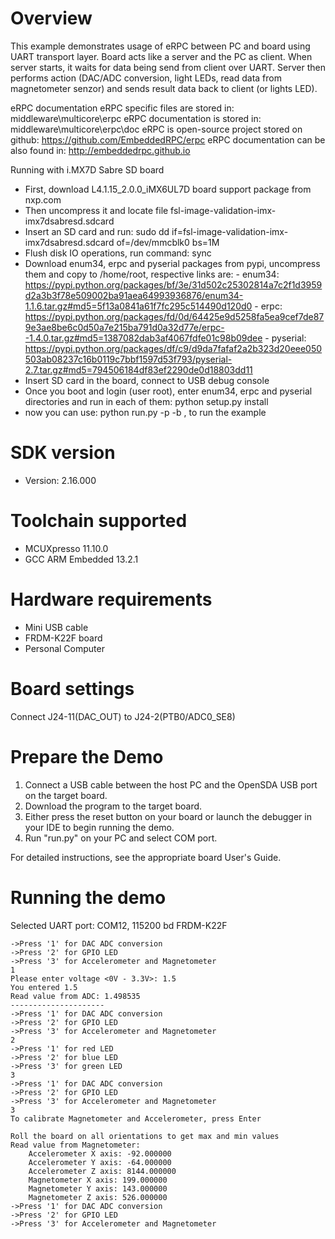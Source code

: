 Overview
========
This example demonstrates usage of eRPC between PC and board using UART transport layer.
Board acts like a server and the PC as client. When server starts, it waits for
data being send from client over UART. Server then performs action (DAC/ADC conversion, light LEDs,
read data from magnetometer senzor) and sends result data back to client (or lights LED).

eRPC documentation
eRPC specific files are stored in: middleware\multicore\erpc
eRPC documentation is stored in: middleware\multicore\erpc\doc
eRPC is open-source project stored on github: https://github.com/EmbeddedRPC/erpc
eRPC documentation can be also found in: http://embeddedrpc.github.io

Running with i.MX7D Sabre SD board
- First, download L4.1.15_2.0.0_iMX6UL7D board support package from nxp.com
- Then uncompress it and locate file fsl-image-validation-imx-imx7dsabresd.sdcard
- Insert an SD card and run: sudo dd if=fsl-image-validation-imx-imx7dsabresd.sdcard
of=/dev/mmcblk0 bs=1M 
- Flush disk IO operations, run command: sync
- Download enum34, erpc and pyserial packages from pypi, uncompress them and copy to
/home/root, respective links are:
		- enum34: https://pypi.python.org/packages/bf/3e/31d502c25302814a7c2f1d3959d2a3b3f78e509002ba91aea64993936876/enum34-1.1.6.tar.gz#md5=5f13a0841a61f7fc295c514490d120d0
		- erpc: https://pypi.python.org/packages/fd/0d/64425e9d5258fa5ea9cef7de879e3ae8be6c0d50a7e215ba791d0a32d77e/erpc--1.4.0.tar.gz#md5=1387082dab3af4067fdfe01c98b09dee
		- pyserial: https://pypi.python.org/packages/df/c9/d9da7fafaf2a2b323d20eee050503ab08237c16b0119c7bbf1597d53f793/pyserial-2.7.tar.gz#md5=794506184df83ef2290de0d18803dd11
- Insert SD card in the board, connect to USB debug console
- Once you boot and login (user root), enter enum34, erpc and pyserial directories
and run in each of them: python setup.py install
- now you can use: python run.py -p <PORT> -b <BAUDRATE>, to run the example

SDK version
===========
- Version: 2.16.000

Toolchain supported
===================
- MCUXpresso  11.10.0
- GCC ARM Embedded  13.2.1

Hardware requirements
=====================
- Mini USB cable
- FRDM-K22F board
- Personal Computer

Board settings
==============
Connect J24-11(DAC_OUT) to J24-2(PTB0/ADC0_SE8)


Prepare the Demo
================
1.  Connect a USB cable between the host PC and the OpenSDA USB port on the target board.
2.  Download the program to the target board.
3.  Either press the reset button on your board or launch the debugger in your IDE to begin running the demo.
4.  Run "run.py" on your PC and select COM port.

For detailed instructions, see the appropriate board User's Guide.

Running the demo
================
Selected UART port: COM12, 115200 bd
FRDM-K22F
~~~~~~~~~~~~~~~~~~~~~~~~~~~~~~~~~~~~~~~~~~~~~~~~~~~~~~
->Press '1' for DAC ADC conversion
->Press '2' for GPIO LED
->Press '3' for Accelerometer and Magnetometer
1
Please enter voltage <0V - 3.3V>: 1.5
You entered 1.5
Read value from ADC: 1.498535
---------------------
->Press '1' for DAC ADC conversion
->Press '2' for GPIO LED
->Press '3' for Accelerometer and Magnetometer
2
->Press '1' for red LED
->Press '2' for blue LED
->Press '3' for green LED
3
->Press '1' for DAC ADC conversion
->Press '2' for GPIO LED
->Press '3' for Accelerometer and Magnetometer
3
To calibrate Magnetometer and Accelerometer, press Enter

Roll the board on all orientations to get max and min values
Read value from Magnetometer:
    Accelerometer X axis: -92.000000
    Accelerometer Y axis: -64.000000
    Accelerometer Z axis: 8144.000000
    Magnetometer X axis: 199.000000
    Magnetometer Y axis: 143.000000
    Magnetometer Z axis: 526.000000
->Press '1' for DAC ADC conversion
->Press '2' for GPIO LED
->Press '3' for Accelerometer and Magnetometer
~~~~~~~~~~~~~~~~~~~~~~~~~~~~~~~~~~~~~~~~~~~~~~~~~~~~~~
